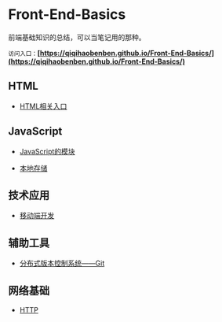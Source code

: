 # Front-End-Basics

前端基础知识的总结，可以当笔记用的那种。  

`访问入口：`**[https://qiqihaobenben.github.io/Front-End-Basics/](https://qiqihaobenben.github.io/Front-End-Basics/)**

## HTML
* [HTML相关入口](https://qiqihaobenben.github.io/Front-End-Basics/HTML/index)

## JavaScript

* [JavaScript的模块](https://qiqihaobenben.github.io/Front-End-Basics/JavaScript/utility/module)

* [本地存储](https://qiqihaobenben.github.io/Front-End-Basics/JavaScript/utility/cache)

## 技术应用

* [移动端开发](https://qiqihaobenben.github.io/Front-End-Basics/mobile/index)

## 辅助工具

* [分布式版本控制系统——Git](https://qiqihaobenben.github.io/Front-End-Basics/assistive-tools/git/index 'git')

## 网络基础

* [HTTP](https://qiqihaobenben.github.io/Front-End-Basics/network-basics/HTTP/index)

